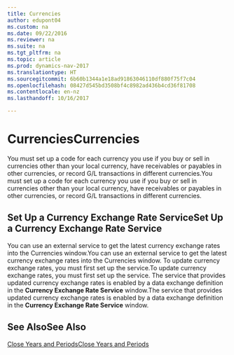 ```yaml
---
title: Currencies
author: edupont04
ms.custom: na
ms.date: 09/22/2016
ms.reviewer: na
ms.suite: na
ms.tgt_pltfrm: na
ms.topic: article
ms.prod: dynamics-nav-2017
ms.translationtype: HT
ms.sourcegitcommit: 6b60b1344a1e18ad91863046110df880f75f7c04
ms.openlocfilehash: 08427d545bd3508bf4c8982ad436b4cd36f81708
ms.contentlocale: en-nz
ms.lasthandoff: 10/16/2017

---
```


# <a name="currencies"></a><span data-ttu-id="6753c-102">Currencies</span><span class="sxs-lookup"><span data-stu-id="6753c-102">Currencies</span></span>
<span data-ttu-id="6753c-103">You must set up a code for each currency you use if you buy or sell in currencies other than your local currency, have receivables or payables in other currencies, or record G/L transactions in different currencies.</span><span class="sxs-lookup"><span data-stu-id="6753c-103">You must set up a code for each currency you use if you buy or sell in currencies other than your local currency, have receivables or payables in other currencies, or record G/L transactions in different currencies.</span></span>  

## <a name="set-up-a-currency-exchange-rate-service"></a><span data-ttu-id="6753c-104">Set Up a Currency Exchange Rate Service</span><span class="sxs-lookup"><span data-stu-id="6753c-104">Set Up a Currency Exchange Rate Service</span></span>
<span data-ttu-id="6753c-105">You can use an external service to get the latest currency exchange rates into the Currencies window.</span><span class="sxs-lookup"><span data-stu-id="6753c-105">You can use an external service to get the latest currency exchange rates into the Currencies window.</span></span> <span data-ttu-id="6753c-106">To update currency exchange rates, you must first set up the service.</span><span class="sxs-lookup"><span data-stu-id="6753c-106">To update currency exchange rates, you must first set up the service.</span></span>
<span data-ttu-id="6753c-107">The service that provides updated currency exchange rates is enabled by a data exchange definition in the **Currency Exchange Rate Service** window.</span><span class="sxs-lookup"><span data-stu-id="6753c-107">The service that provides updated currency exchange rates is enabled by a data exchange definition in the **Currency Exchange Rate Service** window.</span></span>  

## <a name="see-also"></a><span data-ttu-id="6753c-108">See Also</span><span class="sxs-lookup"><span data-stu-id="6753c-108">See Also</span></span>
[<span data-ttu-id="6753c-109">Close Years and Periods</span><span class="sxs-lookup"><span data-stu-id="6753c-109">Close Years and Periods</span></span>](year-close-years-periods.md)

